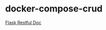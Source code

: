 # docker-compose-crud

[Flask Restful Doc](https://flask-restful.readthedocs.io/en/latest/quickstart.html)